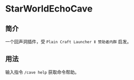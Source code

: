 # StarWorldEchoCave

## 简介

一个回声洞插件，受 `Plain Craft Launcher Ⅱ 赞助者内群` 启发。

## 用法

输入指令 `/cave help` 获取命令帮助。
